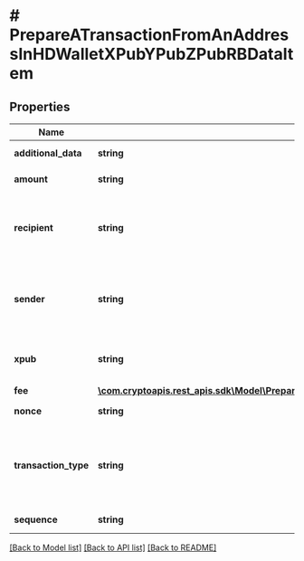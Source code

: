 # # PrepareATransactionFromAnAddressInHDWalletXPubYPubZPubRBDataItem

## Properties

Name | Type | Description | Notes
------------ | ------------- | ------------- | -------------
**additional_data** | **string** | Representation of the additional data. | [optional]
**amount** | **string** | Representation of the amount of the transaction |
**recipient** | **string** | Represents a list of recipient addresses with the respective amounts. In account-based protocols like Ethereum there is only one address in this list. |
**sender** | **string** | Represents a  sender address with the respective amount. In account-based protocols like Ethereum there is only one address in this list. |
**xpub** | **string** | Defines the account extended publicly known key which is used to derive all child public keys. |
**fee** | [**\com.cryptoapis.rest_apis.sdk\Model\PrepareATransactionFromAnAddressInHDWalletXPubYPubZPubRBDataItemFee**](PrepareATransactionFromAnAddressInHDWalletXPubYPubZPubRBDataItemFee.md) |  |
**nonce** | **string** | Representation of the nonce value | [optional]
**transaction_type** | **string** | Representation of the transaction type. For Ethereum-Classic and Binance Smart Chain there is no need to provide \&quot;transactionType\&quot; in the request. | [optional] [default to 'gas-fee-market-transaction']
**sequence** | **string** | String representation of the sequence |

[[Back to Model list]](../../README.md#models) [[Back to API list]](../../README.md#endpoints) [[Back to README]](../../README.md)

